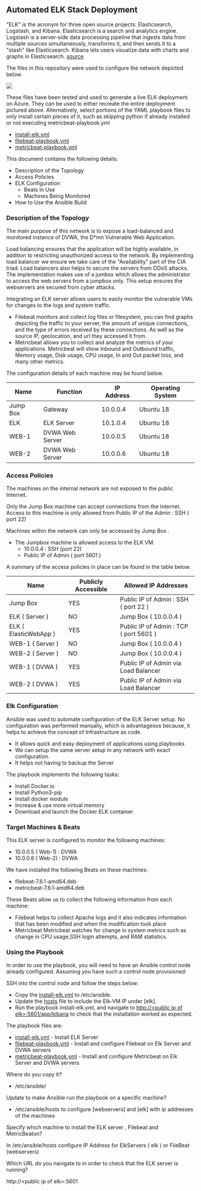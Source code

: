 ## Automated ELK Stack Deployment

"ELK" is the acronym for three open source projects: Elasticsearch, Logstash, and Kibana. Elasticsearch is a search and analytics engine. Logstash is a server‑side data processing pipeline that ingests data from multiple sources simultaneously, transforms it, and then sends it to a "stash" like Elasticsearch. Kibana lets users visualize data with charts and graphs in Elasticsearch. [source](https://www.elastic.co/what-is/elk-stack)

The files in this repository were used to configure the network depicted below.

![](https://user-images.githubusercontent.com/3822716/146646065-3c0d78ae-d27c-45aa-a189-96c6e9c8dd48.png)

These files have been tested and used to generate a live ELK deployment on Azure. They can be used to either recreate the entire deployment pictured above. Alternatively, select portions of the YAML playbook files to only install certain pieces of it, such as skipping python if already installed or not executing metricbeat-playbook.yml 

*   [install-elk.yml](https://github.com/PraveenMuramalla/ELK-STACK/blob/main/Ansible/install-elk.yml)
*   [filebeat-playbook.yml](https://github.com/PraveenMuramalla/ELK-STACK/blob/main/Ansible/filebeat-playbook.yml)
*   [metricbeat-playbook.yml](https://github.com/PraveenMuramalla/ELK-STACK/blob/main/Ansible/metricbeat-playbook.yml)

This document contains the following details:

*   Description of the Topology
*   Access Policies
*   ELK Configuration
    *   Beats in Use
    *   Machines Being Monitored
*   How to Use the Ansible Build

### Description of the Topology

The main purpose of this network is to expose a load-balanced and monitored instance of DVWA, the D\*mn Vulnerable Web Application.

Load balancing ensures that the application will be highly available, in addition to restricting unauthorized access to the network. By implementing load balancer we ensure we take care of the "Availability" part of the CIA triad. Load balancers also helps to secure the servers from DDoS attacks. The implementation makes use of a jumbox which allows the administrator to access the web servers from a jumpbox only. This setup ensures the webservers are secured from cyber attacks.

Integrating an ELK server allows users to easily monitor the vulnerable VMs for changes to the logs and system traffic.

*   Filebeat monitors and collect log files or filesystem, you can find graphs depicting the traffic to your server, the amount of unique connections, and the type of errors received by these connections. As well as the source IP, geolocation, and url they accessed it from.
*   Metricbeat allows you to collect and analyze the metrics of your applications. Metricbeat will show Inbound and Outbound traffic, Memory usage, Disk usage, CPU usage, In and Out packet loss, and many other metrics.

The configuration details of each machine may be found below.

| Name | Function | IP Address | Operating System |
| --- | --- | --- | --- |
| Jump Box | Gateway | 10.0.0.4 | Ubuntu 18 |
| ELK | ELK Server | 10.1.0.4 | Ubuntu 18 |
| WEB-1 | DVWA Web Server | 10.0.0.5 | Ubuntu 18 |
| WEB-2 | DVWA Web Server | 10.0.0.6 | Ubuntu 18 |

### Access Policies

The machines on the internal network are not exposed to the public Internet.

Only the Jump Box machine can accept connections from the Internet. Access to this machine is only allowed from Public IP of the Admin : SSH ( port 22)

Machines within the network can only be accessed by Jump Box .

*   The Jumpbox machine is allowed access to the ELK VM.
    *   10.0.0.4 : SSH (port 22)
    *   Public IP of Admin ( port 5601 )

A summary of the access policies in place can be found in the table below.

| Name | Publicly Accessible | Allowed IP Addresses |
| --- | --- | --- |
| Jump Box | YES | Public IP of Admin : SSH ( port 22 ) |
| ELK ( Server ) | NO | Jump Box ( 10.0.0.4 ) |
| ELK ( ElasticWebApp ) | YES | Public IP of Admin : TCP ( port 5601 ) |
| WEB-1 ( Server ) | NO | Jump Box ( 10.0.0.4 ) |
| WEB-2 ( Server ) | NO | Jump Box ( 10.0.0.4 ) |
| WEB-1 ( DVWA ) | YES | Public IP of Admin via Load Balancer |
| WEB-2 ( DVWA ) | YES | Public IP of Admin via Load Balancer |

### Elk Configuration

Ansible was used to automate configuration of the ELK Server setup. No configuration was performed manually, which is advantageous because, it helps to achieve the concept of Infrastructure as code.

*   It allows quick and easy deployment of applications using playbooks
*   We can setup the same server setup in any network with exact configuration.
*   It helps not having to backup the Server

The playbook implements the following tasks:

*   Install Docker.io
*   Install Python3-pip
*   Install docker module
*   Increase & use more virtual memory
*   Download and launch the Docker ELK container

### Target Machines & Beats

This ELK server is configured to monitor the following machines:

*   10.0.0.5 ( Web-1) : DVWA
*   10.0.0.6 ( Web-2) : DVWA

We have installed the following Beats on these machines:

*   filebeat-7.6.1-amd64.deb
*   metricbeat-7.6.1-amd64.deb

These Beats allow us to collect the following information from each machine:

*   Filebeat helps to collect Apache logs and it also indicates information that has been modified and when the modification took place
*   Metricbeat Metricbeat watches for change in system metrics such as change in CPU usage,SSH login attempts, and RAM statistics.

### Using the Playbook

In order to use the playbook, you will need to have an Ansible control node already configured. Assuming you have such a control node provisioned:

SSH into the control node and follow the steps below:

*   Copy the [install-elk.yml](https://github.com/PraveenMuramalla/ELK-STACK/blob/main/Ansible/install-elk.yml) to /etc/ansible.
*   Update the [hosts](https://github.com/PraveenMuramalla/ELK-STACK/blob/main/Ansible/hosts) file to include the Elk-VM IP under \[elk\].
*   Run the playbook install-elk.yml, and navigate to [http://\<public ip of elk>:5601/app/kibana](http://52.161.65.211:5601/app/kibana) to check that the installation worked as expected.

The playbook files are:

*   [install-elk.yml](https://github.com/PraveenMuramalla/ELK-STACK/blob/main/Ansible/install-elk.yml) - Install ELK Server
*   [filebeat-playbook.yml](https://github.com/PraveenMuramalla/ELK-STACK/blob/main/Ansible/filebeat-playbook.yml) - Install and configure Filebeat on Elk Server and DVWA servers
*   [metricbeat-playbook.yml](https://github.com/PraveenMuramalla/ELK-STACK/blob/main/Ansible/metricbeat-playbook.yml) - Install and configure Metricbeat on Elk Server and DVWA servers

Where do you copy it?

*   /etc/ansible/

Update to make Ansible run the playbook on a specific machine?

*   /etc/ansible/hosts to configure \[webservers\] and \[elk\] with ip addresses of the machines

Specify which machine to install the ELK server , Filebeat and MetricBeaton?

In /etc/ansible/hosts configure IP Address for ElkServers ( elk ) or FileBeat (webservers)

Which URL do you navigate to in order to check that the ELK server is running?

http://\<public ip of elk>:5601
